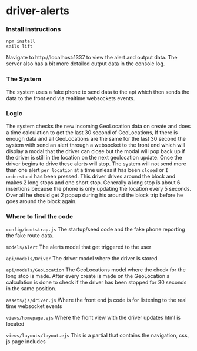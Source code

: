 # driver-alerts

### Install instructions
```
npm install
sails lift
```
Navigate to http://localhost:1337 to view the alert and output data.
The server also has a bit more detailed output data in the console log.

### The System
The system uses a fake phone to send data to the api which then sends the data to the front end via realtime websockets events.

### Logic
The system checks the new incoming GeoLocation data on create and does a time calculation to get the last 30 second of GeoLocations, If there is enough data and all GeoLocations are the same for the last 30 second the system with send an alert through a websocket to the front end which will display a modal that the driver can close but the modal will pop back up if the driver is still in the location on the next geolocation update. Once the driver begins to drive these alerts will stop. The system will not send more than one alert `per location` at a time unless it has been `closed` or `I understand` has been pressed. This driver drives around the block and makes 2 long stops and one short stop. Generally a long stop is about 6 insertions because the phone is only updating the location every 5 seconds. Over all he should get 2 popup during his around the block trip before he goes around the block again.

### Where to find the code
`config/bootstrap.js` The startup/seed code and the fake phone reporting the fake route data.

`models/Alert` The alerts model that get triggered to the user

`api/models/Driver` The driver model where the driver is stored

`api/models/GeoLocation` The GeoLocations model where the check for the long stop is made. After every create is made on the GeoLocation a calculation is done to check if the driver has been stopped for 30 seconds in the same position.

`assets/js/driver.js` Where the front end js code is for listening to the real time websocket events

`views/homepage.ejs` Where the front view with the driver updates html is located

`views/layouts/layout.ejs` This is a partial that contains the navigation, css, js page includes



